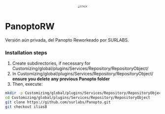 <div alt style="text-align: center; transform: scale(.5);">
	<picture>
		<source media="(prefers-color-scheme: dark)" srcset="https://raw.githubusercontent.com/surlabs/PanoptoRW/ilias8/templates/images/BannerGithub.png" />
		<img alt="STACK" src="https://raw.githubusercontent.com/surlabs/PanoptoRW/ilias8/templates/images/BannerGithub.png" />
	</picture>
</div>


# PanoptoRW
Versión aún privada, del Panopto Reworkeado por SURLABS.

### Installation steps
1. Create subdirectories, if necessary for Customizing/global/plugins/Services/Repository/RepositoryObject/
2. In Customizing/global/plugins/Services/Repository/RepositoryObject/ **ensure you delete any previous Panopto folder**
3. Then, execute:

```bash
mkdir -p Customizing/global/plugins/Services/Repository/RepositoryObject
cd Customizing/global/plugins/Services/Repository/RepositoryObject
git clone https://github.com/surlabs/Panopto.git
git checkout ilias8
```
